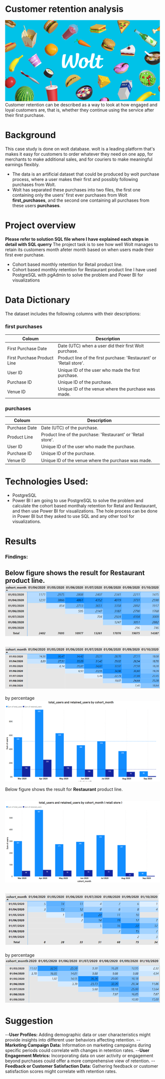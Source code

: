 # Customer retention analysis
![Alt text](og_image_mall_web.jpg)
Customer retention can be described as a way to look at how engaged and loyal customers are, that is, whether they continue using the service after their first purchase. 

# Background
This case study is done on wolt database. wolt is a leading platform that's makes it easy for customers to order whatever they need on one app, for merchants to make additional sales, and for couriers to make meaningful earnings flexibly.
- The data is an artificial dataset that could be produced by wolt purchase process, where a user makes their first and possibly following purchases from Wolt.  
- Wolt has separated these purchases into two files, the first one containing only the users’ first ever purchases from Wolt **first_purchases**, and the second one containing all purchases from these users **purchases**.

# Project overview
**Please refer to solution SQL file where I have explained each steps in detail with SQL querry**
The project task is to see how well Wolt manages to retain its customers month afeter month based on when users made their first ever purchase.
- Cohort based monthly retention for Retail product line.
- Cohort based monthly retention for Restaurant product line
I have used PostgreSQL with pgAdmin to solve the problem and Power BI for visualizations

# Data Dictionary
The dataset includes the following columns with their descriptions:
### first purchases
| Coloum                        | Description                                            |
|-------------------------------|--------------------------------------------------------|
| First Purchase Date           | Date (UTC) when a user did their first Wolt purchase.  |
| First Purchase Product Line   | Product line of the first purchase: 'Restaurant' or 'Retail store'. |
| User ID                       | Unique ID of the user who made the first purchase.      |
| Purchase ID                   | Unique ID of the purchase.                              |
| Venue ID                      | Unique ID of the venue where the purchase was made.     |

### purchases

|  Coloum               | Description                                        |
|-----------------------|----------------------------------------------------|
| Purchase Date         | Date (UTC) of the purchase.                         |
| Product Line          | Product line of the purchase: 'Restaurant' or 'Retail store'. |
| User ID               | Unique ID of the user who made the purchase.         |
| Purchase ID           | Unique ID of the purchase.                           |
| Venue ID              | Unique ID of the venue where the purchase was made.  |

# Technologies Used:
- PostgreSQL
- Power BI
I am going to use PostgreSQL to solve the problem and calculate the cohort based monthaly retention for Retal and Restaurant, and then use Power BI for visualizations. 
The hole process can be done in Power BI but they asked to use SQL and any other tool for visualizations.

# Results 
### Findings:

Below figure shows the result for **Restaurant** product line. 
![Alt text](image.png)
---
![Alt text](image-1.png)
---
by percentage
![Alt text](image-2.png)

Below figure shows the result for **Restaurant** product line.

![Alt text](image-3.png)
---
![Alt text](image-4.png)
---
by percentage 
![Alt text](image-5.png)

# Suggestion 
--**User Profiles:** Adding demographic data or user characteristics might provide insights into different user behaviors affecting retention.
--**Marketing Campaign Data:** Information on marketing campaigns during specific periods could correlate with changes in retention rates.
--**User Engagement Metrics:** Incorporating data on user activity or engagement beyond purchases could offer a more comprehensive view of retention.
--**Feedback or Customer Satisfaction Data:** Gathering feedback or customer satisfaction scores might correlate with retention rates.